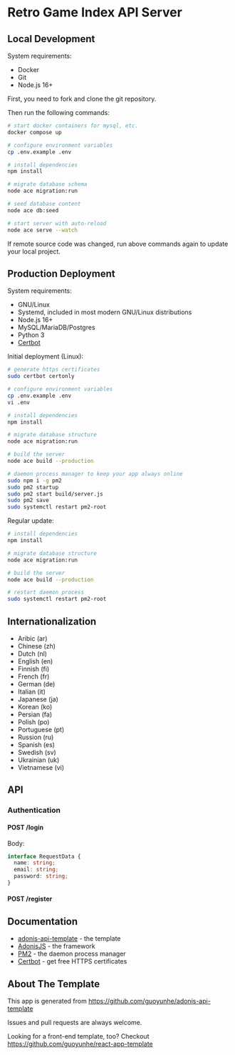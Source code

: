 # Retro Game Index API Server

## Local Development

System requirements:

- Docker
- Git
- Node.js 16+

First, you need to fork and clone the git repository.

Then run the following commands:

```bash
# start docker containers for mysql, etc.
docker compose up

# configure environment variables
cp .env.example .env

# install dependencies
npm install

# migrate database schema
node ace migration:run

# seed database content
node ace db:seed

# start server with auto-reload
node ace serve --watch
```

If remote source code was changed, run above commands again to update your local project.

## Production Deployment

System requirements:

- GNU/Linux
- Systemd, included in most modern GNU/Linux distributions
- Node.js 16+
- MySQL/MariaDB/Postgres
- Python 3
- [Certbot](https://certbot.eff.org/)

Initial deployment (Linux):

```bash
# generate https certificates
sudo certbot certonly

# configure environment variables
cp .env.example .env
vi .env

# install dependencies
npm install

# migrate database structure
node ace migration:run

# build the server
node ace build --production

# daemon process manager to keep your app always online
sudo npm i -g pm2
sudo pm2 startup
sudo pm2 start build/server.js
sudo pm2 save
sudo systemctl restart pm2-root
```

Regular update:

```bash
# install dependencies
npm install

# migrate database structure
node ace migration:run

# build the server
node ace build --production

# restart daemon process
sudo systemctl restart pm2-root
```

## Internationalization

- Aribic (ar)
- Chinese (zh)
- Dutch (nl)
- English (en)
- Finnish (fi)
- French (fr)
- German (de)
- Italian (it)
- Japanese (ja)
- Korean (ko)
- Persian (fa)
- Polish (po)
- Portuguese (pt)
- Russion (ru)
- Spanish (es)
- Swedish (sv)
- Ukrainian (uk)
- Vietnamese (vi)

## API

### Authentication

#### POST /login

Body:

```ts
interface RequestData {
  name: string;
  email: string;
  password: string;
}
```

#### POST /register

## Documentation

- [adonis-api-template](https://github.com/guoyunhe/adonis-api-template) - the template
- [AdonisJS](https://docs.adonisjs.com/) - the framework
- [PM2](https://pm2.keymetrics.io/) - the daemon process manager
- [Certbot](https://certbot.eff.org/) - get free HTTPS certificates

## About The Template

This app is generated from https://github.com/guoyunhe/adonis-api-template

Issues and pull requests are always welcome.

Looking for a front-end template, too? Checkout https://github.com/guoyunhe/react-app-template
